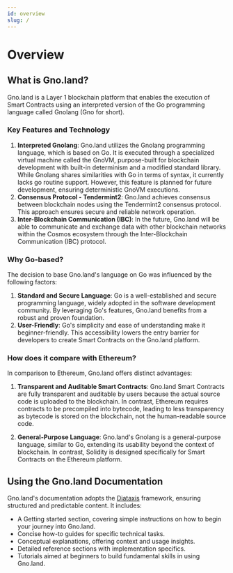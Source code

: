 ```yaml
---
id: overview
slug: /
---
```


# Overview

## What is Gno.land?

Gno.land is a Layer 1 blockchain platform that enables the execution of Smart Contracts using an interpreted
version of the Go programming language called Gnolang (Gno for short).

### Key Features and Technology

1. **Interpreted Gnolang**: Gno.land utilizes the Gnolang programming language, which is based on Go. It is executed
   through a specialized virtual machine called the GnoVM, purpose-built for blockchain development with built-in
   determinism and a modified standard library. While Gnolang
   shares similarities with Go in terms of syntax, it currently lacks go routine support. However, this feature is
   planned for future development, ensuring deterministic GnoVM executions.
2. **Consensus Protocol - Tendermint2**: Gno.land achieves consensus between blockchain nodes using the Tendermint2
   consensus protocol. This approach ensures secure and reliable network operation.
3. **Inter-Blockchain Communication (IBC)**: In the future, Gno.land will be able to communicate and exchange data with
   other blockchain networks within the Cosmos ecosystem through the Inter-Blockchain Communication (IBC) protocol.

### Why Go-based?

The decision to base Gno.land's language on Go was influenced by the following factors:

1. **Standard and Secure Language**: Go is a well-established and secure programming language, widely adopted in the
   software development community. By leveraging Go's features, Gno.land benefits from a robust and proven foundation.
2. **User-Friendly**: Go's simplicity and ease of understanding make it beginner-friendly. This accessibility lowers the
   entry barrier for developers to create Smart Contracts on the Gno.land platform.

### How does it compare with Ethereum?

In comparison to Ethereum, Gno.land offers distinct advantages:

1. **Transparent and Auditable Smart Contracts**: Gno.land Smart Contracts are fully transparent and auditable by users
   because the actual source code is uploaded to the blockchain. In contrast, Ethereum requires contracts to be
   precompiled into bytecode, leading to less transparency as bytecode is stored on the blockchain, not the
   human-readable source code.

2. **General-Purpose Language**: Gno.land's Gnolang is a general-purpose language, similar to Go, extending its
   usability beyond the context of blockchain. In contrast, Solidity is designed specifically for Smart Contracts on the
   Ethereum platform.

## Using the Gno.land Documentation

Gno.land's documentation adopts the [Diataxis](https://diataxis.fr/) framework, ensuring structured and predictable content. It includes:
- A Getting started section, covering simple instructions on how to begin your journey into Gno.land.
- Concise how-to guides for specific technical tasks.
- Conceptual explanations, offering context and usage insights.
- Detailed reference sections with implementation specifics.
- Tutorials aimed at beginners to build fundamental skills in using Gno.land.

